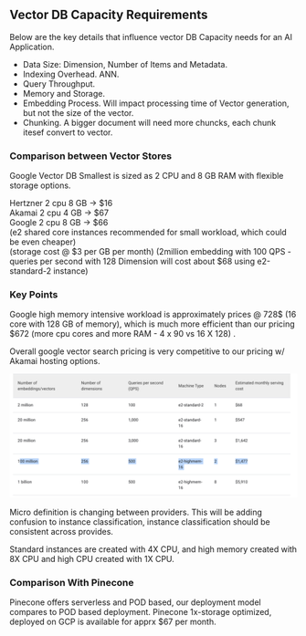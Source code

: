 ## Vector DB Capacity Requirements

Below are the key details that influence vector DB Capacity needs for an AI Application.

- Data Size: Dimension, Number of Items and Metadata.
- Indexing Overhead. ANN.
- Query Throughput.
- Memory and Storage.
- Embedding Process. Will impact processing time of Vector generation, but not the size of the vector.
- Chunking. A bigger document will need more chuncks, each chunk itesef convert to vector.



### Comparison between Vector Stores

Google Vector DB Smallest is sized as 2 CPU and 8 GB RAM with flexible storage options.

Hertzner 2 cpu	8 GB -> $16 <br>
Akamai   2 cpu  4 GB -> $67 <br>
Google   2 cpu  8 GB -> $66 <br>
(e2 shared core instances recommended for small workload, which could be even cheaper) <br>
(storage cost @ $3 per GB per month)
(2million embedding with 100 QPS - queries per second with 128 Dimension will cost about $68 using e2-standard-2 instance)


### Key Points

Google high memory intensive workload is approximately prices @ 728$ (16 core with 128 GB of memory), which is much more efficient than our pricing $672 (more cpu cores and more RAM - 4 x 90 vs 16 X 128) .

Overall google vector search pricing is very competitive to our pricing w/ Akamai hosting options.

![google pricing](google_vector_pricing.png)


Micro definition is changing between providers. This will be adding confusion to instance classification, instance classification should be consistent across provides.

Standard instances are created with 4X CPU, and high memory created with 8X CPU and high CPU created with 1X CPU.


### Comparison With Pinecone

Pinecone offers serverless and POD based, our deployment model compares to POD based deployment. Pinecone 1x-storage optimized, deployed on GCP is available for apprx $67 per month. 


